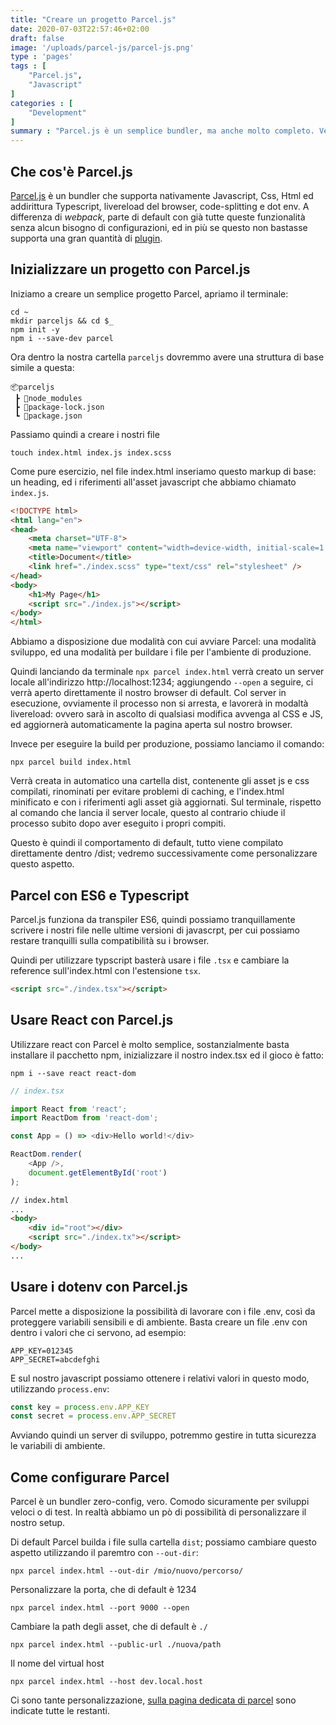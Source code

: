 ```yaml
---
title: "Creare un progetto Parcel.js"
date: 2020-07-03T22:57:46+02:00
draft: false
image: '/uploads/parcel-js/parcel-js.png'
type : 'pages'
tags : [
    "Parcel.js",
    "Javascript"
]
categories : [
    "Development"
]
summary : "Parcel.js è un semplice bundler, ma anche molto completo. Vediamo come è semplice per uno sviluppatore, creare un piccolo progetto di partenza che compili ES6 a Javascript compatibile e ci permetta di scrivere Scss, poi compilato in Css"
---
```


## Che cos'è Parcel.js
[Parcel.js](https://parceljs.org/) è un bundler che supporta nativamente Javascript, Css, Html ed addirittura Typescript, livereload del browser, code-splitting e dot env.
A differenza di *webpack*, parte di default con già tutte queste funzionalità senza alcun bisogno di configurazioni, ed in più se questo non bastasse supporta una gran quantità di [plugin](https://www.npmjs.com/search?q=parcel-plugin*). 

## Inizializzare un progetto con Parcel.js

Iniziamo a creare un semplice progetto Parcel, apriamo il terminale:
```shell
cd ~
mkdir parceljs && cd $_
npm init -y
npm i --save-dev parcel
```

Ora dentro la nostra cartella `parceljs` dovremmo avere una struttura di base simile a questa:
```
📦parceljs
 ┣ 📂node_modules
 ┣ 📜package-lock.json
 ┗ 📜package.json
```

Passiamo quindi a creare i nostri file
```shell
touch index.html index.js index.scss
```

Come pure esercizio, nel file index.html inseriamo questo markup di base: un heading, ed i riferimenti all'asset javascript che abbiamo chiamato `index.js`.
```html
<!DOCTYPE html>
<html lang="en">
<head>
    <meta charset="UTF-8">
    <meta name="viewport" content="width=device-width, initial-scale=1.0">
    <title>Document</title>
    <link href="./index.scss" type="text/css" rel="stylesheet" />
</head>
<body>
    <h1>My Page</h1>
    <script src="./index.js"></script>
</body>
</html>
```

Abbiamo a disposizione due modalità con cui avviare Parcel: una modalità sviluppo, ed una modalità per buildare i file per l'ambiente di produzione.

Quindi lanciando da terminale `npx parcel index.html` verrà creato un server locale all'indirizzo http://localhost:1234; aggiungendo `--open` a seguire, ci verrà aperto direttamente il nostro browser di default.
Col server in esecuzione, ovviamente il processo non si arresta, e lavorerà in modaltà livereload: ovvero sarà in ascolto di qualsiasi modifica avvenga al CSS e JS, ed aggiornerà automaticamente la pagina aperta sul nostro browser.

Invece per eseguire la build per produzione, possiamo lanciamo il comando:
```shell
npx parcel build index.html
```
Verrà creata in automatico una cartella dist, contenente gli asset js e css compilati, rinominati per evitare problemi di caching, e l'index.html minificato e con i riferimenti agli asset già aggiornati. Sul terminale, rispetto al comando che lancia il server locale, questo al contrario chiude il processo subito dopo aver eseguito i propri compiti.

Questo è quindi il comportamento di default, tutto viene compilato direttamente dentro /dist; vedremo successivamente come personalizzare questo aspetto.

## Parcel con ES6 e Typescript

Parcel.js funziona da transpiler ES6, quindi possiamo tranquillamente scrivere i nostri file nelle ultime versioni di javascrpt, per cui possiamo restare tranquilli sulla compatibilità su i browser.

Quindi per utilizzare typscript basterà usare i file `.tsx` e cambiare la reference sull'index.html con l'estensione `tsx`.
```html
<script src="./index.tsx"></script>
```

## Usare React con Parcel.js
Utilizzare react con Parcel è molto semplice, sostanzialmente basta installare il pacchetto npm, inizializzare il nostro index.tsx ed il gioco è fatto:
```shell
npm i --save react react-dom
```
```ts
// index.tsx

import React from 'react';
import ReactDom from 'react-dom';

const App = () => <div>Hello world!</div>

ReactDom.render(
    <App />,
    document.getElementById('root')
);
```
```html
// index.html
...
<body>
    <div id="root"></div>
    <script src="./index.tx"></script>
</body>
...
```

## Usare i dotenv con Parcel.js

Parcel mette a disposizione la possibilità di lavorare con i file .env, così da proteggere variabili sensibili e di ambiente.
Basta creare un file .env con dentro i valori che ci servono, ad esempio:
```shell
APP_KEY=012345
APP_SECRET=abcdefghi
```
E sul nostro javascript possiamo ottenere i relativi valori in questo modo, utilizzando `process.env`:
```javascript
const key = process.env.APP_KEY
const secret = process.env.APP_SECRET
```

Avviando quindi un server di sviluppo, potremmo gestire in tutta sicurezza le variabili di ambiente.

## Come configurare Parcel
Parcel è un bundler zero-config, vero. Comodo sicuramente per sviluppi veloci o di test.
In realtà abbiamo un pò di possibilità di personalizzare il nostro setup.

Di default Parcel builda i file sulla cartella `dist`; possiamo cambiare questo aspetto utilizzando il paremtro con `--out-dir`:
```shell
npx parcel index.html --out-dir /mio/nuovo/percorso/
```

Personalizzare la porta, che di default è 1234
```shell
npx parcel index.html --port 9000 --open
```

Cambiare la path degli asset, che di default è `./`
```shell
npx parcel index.html --public-url ./nuova/path
```

Il nome del virtual host
```shell
npx parcel index.html --host dev.local.host
```

Ci sono tante personalizzazione, [sulla pagina dedicata di parcel](https://parceljs.org/cli.html) sono indicate tutte le restanti.